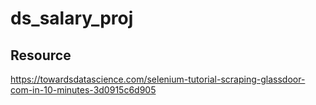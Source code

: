 # ds_salary_proj
## Resource
https://towardsdatascience.com/selenium-tutorial-scraping-glassdoor-com-in-10-minutes-3d0915c6d905
